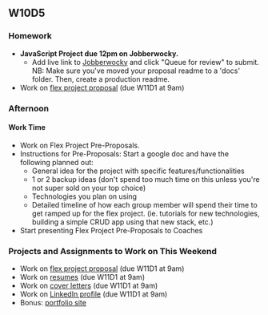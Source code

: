 ## W10D5
### Homework
* **JavaScript Project due 12pm on Jobberwocky.**
  * Add live link to [Jobberwocky][Jobberwocky] and click "Queue for review" to submit. NB: Make sure you've moved your proposal readme to a 'docs' folder. Then, create a production readme.
* Work on [flex project proposal][flex-sample-proposal] (due W11D1 at 9am)

### Afternoon

#### Work Time
* Work on Flex Project Pre-Proposals.
 * Instructions for Pre-Proposals: Start a google doc and have the following planned out:
   * General idea for the project with specific features/functionalities 
   * 1 or 2 backup ideas (don't spend too much time on this unless you're not super sold on your top choice)
   * Technologies you plan on using
   * Detailed timeline of how each group member will spend their time to get ramped up for the flex project. (ie. tutorials for new technologies, building a simple CRUD app using that new stack, etc.)
* Start presenting Flex Project Pre-Proposals to Coaches

### Projects and Assignments to Work on This Weekend
* Work on [flex project proposal][flex-sample-proposal] (due W11D1 at 9am)
* Work on [resumes][resume] (due W11D1 at 9am)
* Work on [cover letters][cover-letter] (due W11D1 at 9am)
* Work on [LinkedIn profile][linkedin] (due W11D1 at 9am)
* Bonus: [portfolio site][portfolio]

<!-- LINKS -->
<!-- Job Search Projects -->

[portfolio]: ../application-materials/portfolio/portfolio.md
<!-- Internal Resources -->
[Jobberwocky]: http://progress.appacademy.io/jobberwocky

[resume]: https://github.com/appacademy/sf-job-search-curriculum/blob/master/application-materials/resume/resume.md
[linkedin]: https://github.com/appacademy/sf-job-search-curriculum/blob/master/application-materials/linkedin/linkedin.md
[cover-letter]: ../application-materials/cover-letter/cover-letter.md

[flex-sample-proposal]: https://github.com/appacademy/sf-job-search-curriculum/blob/master/projects/flex-project/flex-sample-proposal2/README.md
